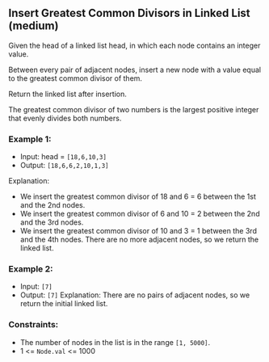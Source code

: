 ## Insert Greatest Common Divisors in Linked List (medium)
Given the head of a linked list head, in which each node contains an integer value.

Between every pair of adjacent nodes, insert a new node with a value equal to the greatest common divisor of them.

Return the linked list after insertion.

The greatest common divisor of two numbers is the largest positive integer that evenly divides both numbers.

### Example 1:
* Input: head = `[18,6,10,3]`
* Output: `[18,6,6,2,10,1,3]`

Explanation: 
- We insert the greatest common divisor of 18 and 6 = 6 between the 1st and the 2nd nodes.
- We insert the greatest common divisor of 6 and 10 = 2 between the 2nd and the 3rd nodes.
- We insert the greatest common divisor of 10 and 3 = 1 between the 3rd and the 4th nodes.
There are no more adjacent nodes, so we return the linked list.

### Example 2:
* Input: `[7]`
* Output: `[7]`
Explanation:
There are no pairs of adjacent nodes, so we return the initial linked list.

### Constraints:
* The number of nodes in the list is in the range `[1, 5000]`.
* 1 <= `Node.val` <= 1000

